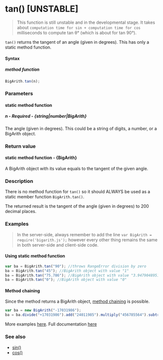 # tan() [UNSTABLE]

> This function is still unstable and in the developmental stage. It takes about `computation time for sin + computation time for cos` milliseconds to compute tan &theta;&deg; (which is about  for tan 90&deg;).

`tan()` returns the tangent of an angle (given in degrees). This has only a static method function.

#### Syntax
##### method function
```javascript
BigArith.tan(n);
```
 
### Parameters
#### static method function
##### n - Required - {string|number|BigArith}
The angle (given in degrees). This could be a string of digits, a number, or a BigArith object. 

### Return value
#### static method function - {BigArith}
A BigArith object with its value equals to the tangent of the given angle.

### Description
There is no method function for `tan()` so it should ALWAYS be used as a static member function `BigArith.tan()`.

The returned result is the tangent of the angle (given in degrees) to 200 decimal places. 


### Examples
> In the server-side, always remember to add the line `var BigArith = require('bigarith.js');` however every other thing remains the same in both server-side and client-side code.

#### Using static method function
```javascript
var ba = BigArith.tan("90"); //throws RangeError division by zero
ba = BigArith.tan("45"); //BigArith object with value "1"
ba = BigArith.tan("75.786"); //BigArith object with value "3.94790489515350670109117542623163534465501513035850512311134005400587295700520957954415702735900414306649942878453329557667461916716391291200669582397421401273759999395237647345675059387564486523393406"
ba = BigArith.tan("0"); //BigArith object with value "0"
```

#### Method chaining
Since the method returns a BigArith object, [method chaining](method_chaining.html) is possible.
```javascript
var ba = new BigArith("-17031986");
ba = ba.divide("+17031986").add("24011985").multiply("456785564").subtract("2"); //BigArith object with value "10968327654198974"
```

More examples [here](https://github.com/osofem/bigarith.js/tree/master/examples/). Full documentation [here](https://github.com/osofem/bigarith.js/tree/master/documentation)

### See also
* [sin()](https://osofem.github.io/bigarith.js/documentation/sin.html)
* [cos()](https://osofem.github.io/bigarith.js/documentation/cos.html)